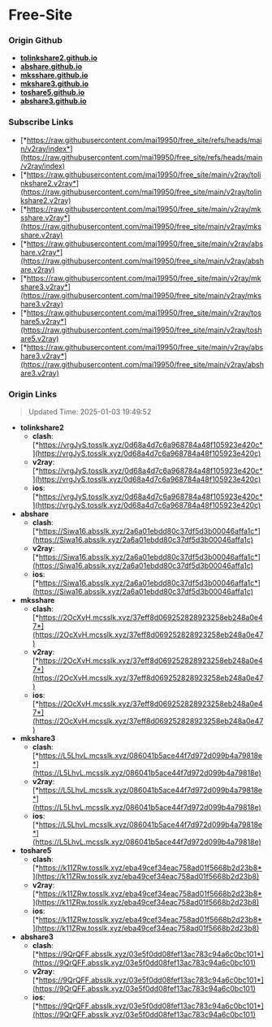 # Free-Site

### Origin Github

- [**tolinkshare2.github.io**](https://github.com/tolinkshare2/tolinkshare2.github.io)
- [**abshare.github.io**](https://github.com/abshare/abshare.github.io)
- [**mksshare.github.io**](https://github.com/mksshare/mksshare.github.io)
- [**mkshare3.github.io**](https://github.com/mkshare3/mkshare3.github.io)
- [**toshare5.github.io**](https://github.com/toshare5/toshare5.github.io)
- [**abshare3.github.io**](https://github.com/abshare3/abshare3.github.io)

### Subscribe Links

- [*https://raw.githubusercontent.com/mai19950/free_site/refs/heads/main/v2ray/index*](https://raw.githubusercontent.com/mai19950/free_site/refs/heads/main/v2ray/index)
- [*https://raw.githubusercontent.com/mai19950/free_site/main/v2ray/tolinkshare2.v2ray*](https://raw.githubusercontent.com/mai19950/free_site/main/v2ray/tolinkshare2.v2ray)
- [*https://raw.githubusercontent.com/mai19950/free_site/main/v2ray/mksshare.v2ray*](https://raw.githubusercontent.com/mai19950/free_site/main/v2ray/mksshare.v2ray)
- [*https://raw.githubusercontent.com/mai19950/free_site/main/v2ray/abshare.v2ray*](https://raw.githubusercontent.com/mai19950/free_site/main/v2ray/abshare.v2ray)
- [*https://raw.githubusercontent.com/mai19950/free_site/main/v2ray/mkshare3.v2ray*](https://raw.githubusercontent.com/mai19950/free_site/main/v2ray/mkshare3.v2ray)
- [*https://raw.githubusercontent.com/mai19950/free_site/main/v2ray/toshare5.v2ray*](https://raw.githubusercontent.com/mai19950/free_site/main/v2ray/toshare5.v2ray)
- [*https://raw.githubusercontent.com/mai19950/free_site/main/v2ray/abshare3.v2ray*](https://raw.githubusercontent.com/mai19950/free_site/main/v2ray/abshare3.v2ray)

### Origin Links

> Updated Time: 2025-01-03 19:49:52

- **tolinkshare2**
  - **clash**: [*https://vrgJyS.tosslk.xyz/0d68a4d7c6a968784a48f105923e420c*](https://vrgJyS.tosslk.xyz/0d68a4d7c6a968784a48f105923e420c)
  - **v2ray**: [*https://vrgJyS.tosslk.xyz/0d68a4d7c6a968784a48f105923e420c*](https://vrgJyS.tosslk.xyz/0d68a4d7c6a968784a48f105923e420c)
  - **ios**: [*https://vrgJyS.tosslk.xyz/0d68a4d7c6a968784a48f105923e420c*](https://vrgJyS.tosslk.xyz/0d68a4d7c6a968784a48f105923e420c)
- **abshare**
  - **clash**: [*https://Siwa16.absslk.xyz/2a6a01ebdd80c37df5d3b00046affa1c*](https://Siwa16.absslk.xyz/2a6a01ebdd80c37df5d3b00046affa1c)
  - **v2ray**: [*https://Siwa16.absslk.xyz/2a6a01ebdd80c37df5d3b00046affa1c*](https://Siwa16.absslk.xyz/2a6a01ebdd80c37df5d3b00046affa1c)
  - **ios**: [*https://Siwa16.absslk.xyz/2a6a01ebdd80c37df5d3b00046affa1c*](https://Siwa16.absslk.xyz/2a6a01ebdd80c37df5d3b00046affa1c)
- **mksshare**
  - **clash**: [*https://2OcXvH.mcsslk.xyz/37eff8d069252828923258eb248a0e47*](https://2OcXvH.mcsslk.xyz/37eff8d069252828923258eb248a0e47)
  - **v2ray**: [*https://2OcXvH.mcsslk.xyz/37eff8d069252828923258eb248a0e47*](https://2OcXvH.mcsslk.xyz/37eff8d069252828923258eb248a0e47)
  - **ios**: [*https://2OcXvH.mcsslk.xyz/37eff8d069252828923258eb248a0e47*](https://2OcXvH.mcsslk.xyz/37eff8d069252828923258eb248a0e47)
- **mkshare3**
  - **clash**: [*https://L5LhvL.mcsslk.xyz/086041b5ace44f7d972d099b4a79818e*](https://L5LhvL.mcsslk.xyz/086041b5ace44f7d972d099b4a79818e)
  - **v2ray**: [*https://L5LhvL.mcsslk.xyz/086041b5ace44f7d972d099b4a79818e*](https://L5LhvL.mcsslk.xyz/086041b5ace44f7d972d099b4a79818e)
  - **ios**: [*https://L5LhvL.mcsslk.xyz/086041b5ace44f7d972d099b4a79818e*](https://L5LhvL.mcsslk.xyz/086041b5ace44f7d972d099b4a79818e)
- **toshare5**
  - **clash**: [*https://k11ZRw.tosslk.xyz/eba49cef34eac758ad01f5668b2d23b8*](https://k11ZRw.tosslk.xyz/eba49cef34eac758ad01f5668b2d23b8)
  - **v2ray**: [*https://k11ZRw.tosslk.xyz/eba49cef34eac758ad01f5668b2d23b8*](https://k11ZRw.tosslk.xyz/eba49cef34eac758ad01f5668b2d23b8)
  - **ios**: [*https://k11ZRw.tosslk.xyz/eba49cef34eac758ad01f5668b2d23b8*](https://k11ZRw.tosslk.xyz/eba49cef34eac758ad01f5668b2d23b8)
- **abshare3**
  - **clash**: [*https://9QrQFF.absslk.xyz/03e5f0dd08fef13ac783c94a6c0bc101*](https://9QrQFF.absslk.xyz/03e5f0dd08fef13ac783c94a6c0bc101)
  - **v2ray**: [*https://9QrQFF.absslk.xyz/03e5f0dd08fef13ac783c94a6c0bc101*](https://9QrQFF.absslk.xyz/03e5f0dd08fef13ac783c94a6c0bc101)
  - **ios**: [*https://9QrQFF.absslk.xyz/03e5f0dd08fef13ac783c94a6c0bc101*](https://9QrQFF.absslk.xyz/03e5f0dd08fef13ac783c94a6c0bc101)
